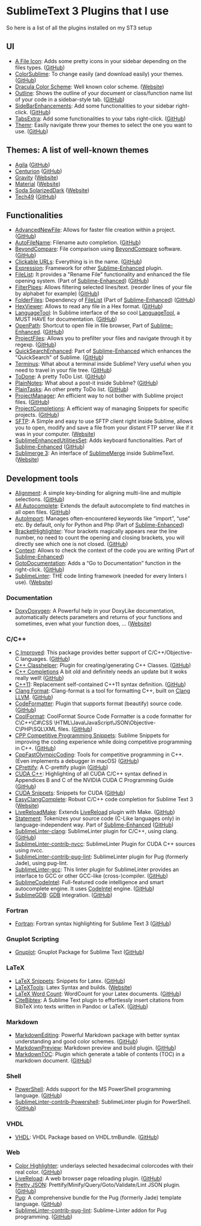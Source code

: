 # SublimeText 3 Plugins that I use
So here is a list of all the plugins installed on my ST3 setup

## UI
*  [A File Icon](https://packagecontrol.io/packages/A%20File%20Icon): Adds some pretty icons in your sidebar depending on the files types. ([GitHub](https://github.com/SublimeText/AFileIcon))
*  [ColorSublime](https://packagecontrol.io/packages/Colorsublime): To change easily (and download easily) your themes. ([GitHub](https://github.com/Colorsublime/Colorsublime-Plugin))
*  [Dracula Color Scheme](https://packagecontrol.io/packages/Dracula%20Color%20Scheme): Well known color scheme. ([Website](https://draculatheme.com/sublime))
*  [Outline](https://packagecontrol.io/packages/Outline): Shows the outline of your document or class/function name list of your code in a sidebar-style tab. ([GitHub](https://github.com/warmdev/SublimeOutline))
*  [SideBarEnhancements](https://packagecontrol.io/packages/SideBarEnhancements): Add some functionalities to your sidebar right-click. ([GitHub](https://github.com/titoBouzout/SideBarEnhancements))
*  [TabsExtra](https://packagecontrol.io/packages/TabsExtra): Add some functionalities to your tabs right-click. ([GitHub](https://github.com/facelessuser/TabsExtra))
*  [Themr](https://packagecontrol.io/packages/Themr): Easily navigate threw your themes to select the one you want to use. ([GitHub](https://github.com/benweier/Themr))

## Themes: A list of well-known themes
*  [Agila](https://packagecontrol.io/packages/Agila%20Theme) ([GitHub](https://github.com/arvi/Agila-Theme))
*  [Centurion](https://packagecontrol.io/packages/Theme%20-%20Centurion) ([GitHub](https://github.com/allanhortle/Centurion))
*  [Gravity](https://packagecontrol.io/packages/Theme%20-%20Gravity) ([Website](https://frankyonnetti.github.io/gravity-sublime-theme/))
*  [Material](https://packagecontrol.io/packages/Material%20Theme) ([Website](http://equinusocio.github.io/material-theme))
*  [Soda SolarizedDark](https://packagecontrol.io/packages/Theme%20-%20Soda%20SolarizedDark) ([Website](http://buymeasoda.github.com/soda-theme/))
*  [Tech49](https://packagecontrol.io/packages/Theme%20-%20Tech49) ([GitHub](https://github.com/oliverseal/tech49-theme))

## Functionalities
*  [AdvancedNewFile](https://packagecontrol.io/packages/AdvancedNewFile): Allows for faster file creation within a project. ([GitHub](https://github.com/skuroda/Sublime-AdvancedNewFile))
*  [AutoFileName](https://packagecontrol.io/packages/AutoFileName): Filename auto completion. ([GitHub](https://github.com/BoundInCode/AutoFileName))
*  [BeyondCompare](https://packagecontrol.io/packages/BeyondCompare): File comparison using [BeyondCompare](https://www.scootersoftware.com/) software. ([GitHub](https://github.com/npadley/BeyondCompare))
*  [Clickable URLs](https://packagecontrol.io/packages/Clickable%20URLs): Everything is in the name. ([GitHub](https://github.com/leonid-shevtsov/ClickableUrls_SublimeText))
*  [Expression](https://packagecontrol.io/packages/Expression): Framework for other [Sublime-Enhanced](https://github.com/shagabutdinov/sublime-enhanced) plugin. 
*  [FileList](https://packagecontrol.io/packages/FileList): It provides a "Rename File" functionality and enhanced the file opening system. (Part of [Sublime-Enhanced](https://github.com/shagabutdinov/sublime-enhanced)) ([GitHub](https://github.com/shagabutdinov/sublime-file-list))
*  [FilterPipes](https://packagecontrol.io/packages/FilterPipes): Allows filtering selected lines/text. (reorder lines of your file by alphabet for example) ([GitHub](https://github.com/tylerl/FilterPipes))
*  [FolderFiles](https://packagecontrol.io/packages/FolderFiles): Dependency of [FileList](https://packagecontrol.io/packages/FileList) (Part of [Sublime-Enhanced](https://github.com/shagabutdinov/sublime-enhanced)) ([GitHub](https://github.com/shagabutdinov/sublime-folder-files))
*  [HexViewer](https://packagecontrol.io/packages/HexViewer): Allows to read any file in a Hex format. ([GitHub](https://github.com/facelessuser/HexViewer))
*  [LanguageTool](https://packagecontrol.io/packages/LanguageTool): In Sublime interface of the so cool [LanguageTool](https://languagetool.org/), a MUST HAVE for documentation. ([GitHub](https://github.com/gtarawneh/languagetool-sublime))
*  [OpenPath](https://packagecontrol.io/packages/OpenPath): Shortcut to open file in file browser, Part of [Sublime-Enhanced](http://github.com/shagabutdinov/sublime-enhanced). ([GitHub](https://github.com/shagabutdinov/sublime-open-path))
*  [ProjectFiles](https://packagecontrol.io/packages/ProjectFiles): Allows you to prefilter your files and navigate through it by regexp. ([GitHub](https://github.com/shagabutdinov/sublime-project-fileshttps://github.com/shagabutdinov/sublime-project-files))
*  [QuickSearchEnhanced](https://packagecontrol.io/packages/QuickSearchEnhanced): Part of [Sublime-Enhanced](http://github.com/shagabutdinov/sublime-enhanced) which enhances the "QuickSearch" of Sublime. ([GitHub](https://github.com/shagabutdinov/sublime-quick-search-enhanced))
*  [Terminus](https://packagecontrol.io/packages/Terminus): What about a terminal inside Sublime? Very useful when you need to travel in your file tree. ([GitHub](https://github.com/randy3k/Terminus))
*  [ToDone](https://packagecontrol.io/packages/ToDone): A pretty ToDo List. ([GitHub](https://github.com/tiffon/sublime-to-done))
*  [PlainNotes](https://packagecontrol.io/packages/PlainNotes): What about a post-it inside Sublime? ([GitHub](https://github.com/aziz/PlainNotes))
*  [PlainTasks](https://packagecontrol.io/packages/PlainTasks): An other pretty ToDo list. ([GitHub](https://github.com/aziz/PlainTasks))
*  [ProjectManager](https://packagecontrol.io/packages/ProjectManager): An efficient way to not bother with Sublime project files. ([GitHub](https://github.com/randy3k/ProjectManager))
*  [ProjectCompletions](https://packagecontrol.io/packages/ProjectCompletions): A efficient way of managing Snippets for specific projects. ([GitHub](https://github.com/bordaigorl/sublime-project-completions))
*  [SFTP](https://packagecontrol.io/packages/SFTP): A Simple and easy to use SFTP client right inside Sublime, allows you to open, modify and save a file from your distant FTP server like if it was in your computer. ([Website](https://wbond.net/sublime_packages/sftp))
*  [Sublime​Enhanced​Utilities​Set](https://packagecontrol.io/packages/SublimeEnhancedUtilitiesSet): Adds keyboard functionalities. Part of [Sublime-Enhanced](http://github.com/shagabutdinov/sublime-enhanced) ([GitHub](https://github.com/shagabutdinov/sublime-utilities))
*  [Sublimerge 3](https://packagecontrol.io/packages/Sublimerge%203): An interface of [SublimeMerge](https://www.sublimemerge.com/) inside SublimeText. ([Website](http://www.sublimerge.com/sm3/))

## Development tools
*  [Alignment](https://packagecontrol.io/packages/Alignment): A simple key-binding for aligning multi-line and multiple selections. ([GitHub](https://github.com/wbond/sublime_alignment))
*  [All Autocomplete](https://packagecontrol.io/packages/All%20Autocomplete): Extends the default autocomplete to find matches in all open files. ([GitHub](https://github.com/alienhard/SublimeAllAutocomplete))
*  [AutoImport](https://packagecontrol.io/packages/AutoImport): Manages often-encountered keywords like “import”, “use” etc. By default, only for Python and Php (Part of [Sublime-Enhanced](https://github.com/shagabutdinov/sublime-enhanced))
*  [BracketHighlighter](https://packagecontrol.io/packages/BracketHighlighter): Your brackets magically appears near the line number, no need to count the opening and closing brackets, you will directly see which one is not closed. ([GitHub](https://github.com/facelessuser/BracketHighlighter))
*  [Context](https://packagecontrol.io/packages/Context): Allows to check the context of the code you are writing (Part of [Sublime-Enhanced](https://github.com/shagabutdinov/sublime-enhanced))
*  [GotoDocumentation](https://packagecontrol.io/packages/GotoDocumentation): Adds a “Go to Documentation” function in the right-click. ([GitHub](https://github.com/kemayo/sublime-text-2-goto-documentation))
*  [SublimeLinter](https://packagecontrol.io/packages/SublimeLinter): THE code linting framework (needed for every linters I use). ([Website](http://sublimelinter.com/))

### Documentation
*  [DoxyDoxygen](https://packagecontrol.io/packages/DoxyDoxygen): A Powerful help in your DoxyLike documentation, automatically detects parameters and returns of your functions and sometimes, even what your function does, ... ([Website](http://20tauri.free.fr/DoxyDoxygen/))

### C/C++
*  [C Improved](https://packagecontrol.io/packages/C%20Improved): This package provides better support of C/C++/Objective-C languages. ([GitHub](https://github.com/abusalimov/SublimeCImproved/issues))
*  [C++ Classhelper](https://packagecontrol.io/packages/C%2B%2B%20Classhelper): Plugin for creating/generating C++ Classes. ([GitHub](https://github.com/pr0grammr/cppclasshelper-sublime-text-plugin))
*  [C++ Completions](https://packagecontrol.io/packages/C%2B%2B%20Completions) A bit old and definitely needs an update but it woks really well! ([GitHub](https://github.com/tushortz/CPP-Completions))
*  [C++11](https://packagecontrol.io/packages/C%2B%2B11): Replacement self-contained C++11 syntax definition. ([GitHub](https://github.com/noct/sublime-cpp11))
*  [Clang Format](https://packagecontrol.io/packages/Clang%20Format): Clang-format is a tool for formatting C++, built on [Clang LLVM](http://clang.llvm.org/). ([GitHub](https://github.com/rosshemsley/SublimeClangFormat))
*  [CodeFormatter](https://packagecontrol.io/packages/CodeFormatter): Plugin that supports format (beautify) source code. ([GitHub](https://github.com/akalongman/sublimetext-codeformatter))
*  [CoolFormat](https://packagecontrol.io/packages/CoolFormat): CoolFormat Source Code Formatter is a code formatter for C\C++\C#\CSS \HTML\Java\JavaScript\JSON\Objective-C\PHP\SQL\XML files. ([GitHub](https://github.com/akof1314/Sublime-CoolFormat))
*  [CPP Competitive Programming Snippets](https://packagecontrol.io/packages/CPP%20Competitive%20Programming%20Snippets): Sublime Snippets for improving the coding experience while doing competitive programming in C++. ([GitHub](https://github.com/MeghaSharma21/CPP_Competitive_Programming_Sublime_Snippets))
*  [CppFastOlympicCoding](https://packagecontrol.io/packages/CppFastOlympicCoding): Tools for competitive programming in C++. (Even implements a debugger in macOS) ([GitHub](https://github.com/Jatana/FastOlympicCoding))
*  [CPrettify](https://packagecontrol.io/packages/CPrettify): A C-prettify plugin ([GitHub](https://github.com/Gopinath001/CPrettify-Sublime-text-3))
*  [CUDA C++](https://packagecontrol.io/packages/CUDA%20C%2B%2B): Highlighting of all CUDA C/C++ syntax defined in Appendices B and C of the NVIDIA CUDA C Programming Guide ([GitHub](https://github.com/harrism/sublimetext-cuda-cpp))
*  [CUDA Snippets](https://packagecontrol.io/packages/CUDA%20Snippets): Snippets for CUDA ([GitHub](https://github.com/LitLeo/CUDA-Sublime-Text-Snippets))
*  [EasyClangComplete](https://packagecontrol.io/packages/EasyClangComplete): Robust C/C++ code completion for Sublime Text 3 ([Website](https://niosus.github.io/EasyClangComplete))
*  [Live​Reload​Make](https://packagecontrol.io/packages/LiveReloadMake): Extends [LiveReload](https://packagecontrol.io/packages/LiveReload) plugin with Make. ([GitHub](https://github.com/alepez/LiveReloadMake-sublimetext3))
*  [Statement](https://packagecontrol.io/packages/Statement): Tokenizes your source code (C-Like languages only) in language-independent way. Part of [Sublime-Enhanced](http://github.com/shagabutdinov/sublime-enhanced) ([GitHub](https://github.com/shagabutdinov/sublime-statement))
*  [SublimeLinter-clang](https://packagecontrol.io/packages/SublimeLinter-clang): SublimeLinter plugin for C/C++, using clang. ([GitHub](https://github.com/SublimeLinter/SublimeLinter-clang))
*  [Sublime​Linter-contrib-nvcc](https://packagecontrol.io/packages/SublimeLinter-contrib-nvcc): SublimeLinter Plugin for CUDA C++ sources using nvcc.
*  [SublimeLinter-contrib-pug-lint](https://packagecontrol.io/packages/SublimeLinter-contrib-pug-lint): SublimeLinter plugin for Pug (formerly Jade), using pug-lint.
*  [SublimeLinter-gcc](https://packagecontrol.io/packages/SublimeLinter-gcc): This linter plugin for SublimeLinter provides an interface to GCC or other GCC-like (cross-)compiler. ([GitHub](https://github.com/SublimeLinter/SublimeLinter-gcc))
*  [SublimeCodeIntel](https://packagecontrol.io/packages/SublimeCodeIntel): Full-featured code intelligence and smart autocomplete engine. It uses [CodeIntel](https://pypi.org/project/CodeIntel/) engine. ([GitHub](https://sublimecodeintel.github.io/))
*  [SublimeGDB](https://packagecontrol.io/packages/SublimeGDB): [GDB](https://gcc.gnu.org/) integration. ([GitHub](https://github.com/quarnster/SublimeGDB))

### Fortran
*  [Fortran](https://packagecontrol.io/packages/Fortran): Fortran syntax highlighting for Sublime Text 3 ([GitHub](https://github.com/315234/SublimeFortran))

### Gnuplot Scripting
*  [Gnuplot](https://packagecontrol.io/packages/Gnuplot): Gnuplot Package for Sublime Text ([GitHub](https://github.com/hesstobi/sublime_gnuplot))

### LaTeX
*  [La​Te​X Snippets](https://packagecontrol.io/packages/LaTeX%20Snippets): Snippets for Latex. ([GitHub](https://github.com/tknuth/latex-snippets))
*  [LaTeXTools](https://packagecontrol.io/packages/LaTeXTools): Latex Syntax and builds. ([Website](https://latextools.readthedocs.io/))
*  [La​Te​X Word Count](https://packagecontrol.io/packages/LaTeX%20Word%20Count): WordCount for your Latex documents. ([GitHub](https://github.com/kevinstadler/SublimeLaTeXWordCount))
*  [Cite​Bibtex](https://packagecontrol.io/packages/CiteBibtex): A Sublime Text plugin to effortlessly insert citations from BibTeX into texts written in Pandoc or LaTeX. ([GitHub](https://github.com/sjpfenninger/citebibtex))


### Markdown
*  [MarkdownEditing](https://packagecontrol.io/packages/MarkdownEditing): Powerful Markdown package with better syntax understanding and good color schemes. ([GitHub](https://github.com/SublimeText-Markdown/MarkdownEditing))
*  [MarkdownPreview](https://packagecontrol.io/packages/MarkdownPreview): Markdown preview and build plugin. ([GitHub](https://github.com/facelessuser/MarkdownPreview))
*  [MarkdownTOC](https://packagecontrol.io/packages/MarkdownTOC): Plugin which generate a table of contents (TOC) in a markdown document. ([GitHub](https://github.com/naokazuterada/MarkdownTOC))

### Shell
*  [PowerShell](https://packagecontrol.io/packages/PowerShell): Adds support for the MS PowerShell programming language. ([GitHub](https://github.com/SublimeText/PowerShell))
*  [Sublime​Linter-contrib-Powershell](https://packagecontrol.io/packages/SublimeLinter-contrib-Powershell): SublimeLinter plugin for PowerShell. ([GitHub](https://github.com/EdrisT/SublimeLinter-contrib-Powershell))

### VHDL
*  [VHDL](https://packagecontrol.io/packages/VHDL): VHDL Package based on VHDL.tmBundle. ([GitHub](https://github.com/yangsu/sublime-vhdl))

### Web
*  [Color Highlighter](https://packagecontrol.io/packages/Color%20Highlight): underlays selected hexadecimal colorcodes with their real color. ([GitHub](https://github.com/Monnoroch/ColorHighlighter))
*  [LiveReload](https://packagecontrol.io/packages/LiveReload): A web browser page reloading plugin. ([GitHub](https://github.com/alepez/LiveReload-sublimetext3))
*  [Pretty JSON](https://packagecontrol.io/packages/Pretty%20JSON): Prettify/Minify/Query/Goto/Validate/Lint JSON plugin. ([GitHub](https://github.com/dzhibas/SublimePrettyJson))
*  [Pug](https://packagecontrol.io/packages/Pug): A comprehensive bundle for the Pug (formerly Jade) template language. ([GitHub](https://github.com/davidrios/pug-tmbundle))
*  [Sublime​Linter-contrib-pug-lint](https://packagecontrol.io/packages/SublimeLinter-contrib-pug-lint): Sublime-Linter addon for Pug programming. ([GitHub](https://github.com/benedfit/SublimeLinter-contrib-pug-lint))
